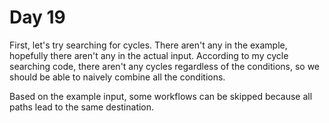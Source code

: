 # Day 19

First, let's try searching for cycles. 
There aren't any in the example, hopefully there aren't any in the actual input. 
According to my cycle searching code, there aren't any cycles regardless of the conditions, so we should be able to naively combine all the conditions.

Based on the example input, some workflows can be skipped because all paths lead to the same destination.